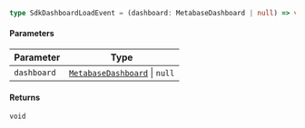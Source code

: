 ```ts
type SdkDashboardLoadEvent = (dashboard: MetabaseDashboard | null) => void;
```

#### Parameters

| Parameter   | Type                                                                   |
| ----------- | ---------------------------------------------------------------------- |
| `dashboard` | [`MetabaseDashboard`](./generated/html/MetabaseDashboard.md) \| `null` |

#### Returns

`void`
